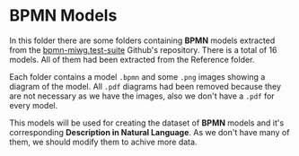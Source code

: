 # BPMN Models

In this folder there are some folders containing **BPMN** models extracted from the [bpmn-miwg.test-suite](https://github.com/bpmn-miwg/bpmn-miwg-test-suite) Github's repository. There is a total of 16 models. All of them had been extracted from the Reference folder. 

Each folder contains a model `.bpmn` and some `.png` images showing a diagram of the model. All `.pdf` diagrams had been removed because they are not necessary as we have the images, also we don't have a `.pdf` for every model.

This models will be used for creating the dataset of **BPMN** models and it's corresponding **Description in Natural Language**. As we don't have many of them, we should modify them to achive more data.